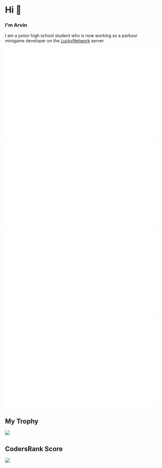 # Hi 👋
### I'm Arvin
I am a junior high school student who is now working as a parkour minigame developer on the [LuckyNetwork](https://github.com/Lucky-Development-Department) server

![](https://raw.githubusercontent.com/ARVIN3108/github-stats/master/generated/overview.svg#gh-dark-mode-only)
![](https://raw.githubusercontent.com/ARVIN3108/github-stats/master/generated/overview.svg#gh-light-mode-only)
![](https://raw.githubusercontent.com/ARVIN3108/github-stats/master/generated/languages.svg#gh-dark-mode-only)
![](https://raw.githubusercontent.com/ARVIN3108/github-stats/master/generated/languages.svg#gh-light-mode-only)

## My Trophy
![](https://github-profile-trophy.vercel.app/?username=arvin3108&theme=discord)

## CodersRank Score
[![](https://cr-ss-service.azurewebsites.net/api/ScreenShot?widget=summary&username=arvin3108)](https://profile.codersrank.io/user/arvin3108&show-header=true)